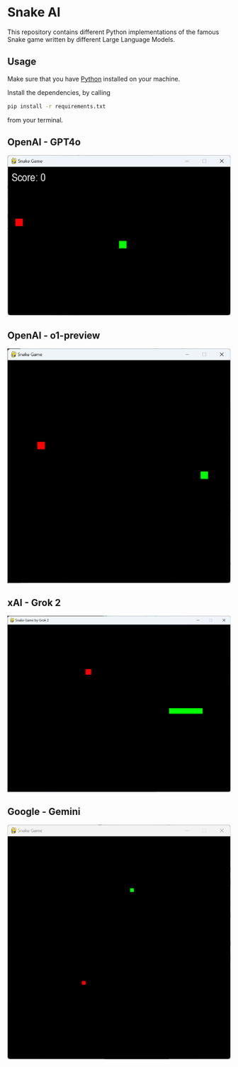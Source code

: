 # Snake AI

This repository contains different Python implementations of the famous Snake game written by different Large Language Models.

## Usage

Make sure that you have [Python](https://www.python.org) installed on your machine.

Install the dependencies, by calling

```bash
pip install -r requirements.txt
```

from your terminal.

## OpenAI - GPT4o

![OpenAI-GPT4o](/docs/snakeai-gpt4o.png)

## OpenAI - o1-preview

![OpenAI-o1preview](/docs/snakeai-o1preview.png)

## xAI - Grok 2

![xAI-Grok2](/docs/snakeai-grok2.png)

## Google - Gemini

![Google-Gemini](/docs/snakeai-gemini.png)
